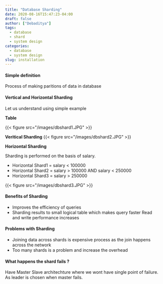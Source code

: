 ```yaml
---
title: "Database Sharding"
date: 2020-08-16T15:47:23-04:00
draft: false
author: ["Debaditya"]
tags:
  - database
  - shard
  - system design
categories:
  - database
  - system design
slug: installation
---
```


#### Simple definition
Process of making paritions of data in database

#### Vertical and Horizontal Sharding

Let us understand using simple example

**Table**

{{< figure src="/images/dbshard1.JPG" >}}


**Veritical Sharding**
{{< figure src="/images/dbshard2.JPG" >}}

**Horizontal Sharding**

Sharding is performed on the basis of salary.
- Horizontal Shard1 = salary < 100000
- Horizontal Shard2 = salary > 100000 AND salary < 250000
- Horizontal Shard3 = salary > 250000

{{< figure src="/images/dbshard3.JPG" >}}


#### Benefits of Sharding
- Improves the efficiency of queries
- Sharding results to small logical table which makes query faster
Read and write performance increases

#### Problems with Sharding
- Joining data across shards is expensive process as the join happens across the network
- Too many shards is a problem and increase the overhead

#### What happens the shard fails ?
Have Master Slave architechture where we wont have single point of failure. As leader is chosen when master fails.